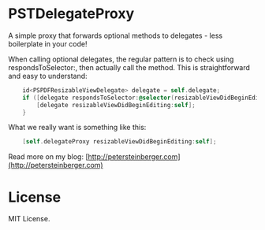 PSTDelegateProxy
================

A simple proxy that forwards optional methods to delegates - less boilerplate in your code!

When calling optional delegates, the regular pattern is to check using respondsToSelector:, then actually call the method. This is straightforward and easy to understand:


``` objective-c
    id<PSPDFResizableViewDelegate> delegate = self.delegate;
    if ([delegate respondsToSelector:@selector(resizableViewDidBeginEditing:)]) {
        [delegate resizableViewDidBeginEditing:self];
    }
```

What we really want is something like this:

``` objective-c
    [self.delegateProxy resizableViewDidBeginEditing:self];
```

Read more on my blog: [http://petersteinberger.com](http://petersteinberger.com)


License
=======
MIT License.
